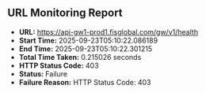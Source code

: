 ## URL Monitoring Report

- **URL:** https://api-gw1-prod1.fisglobal.com/gw/v1/health
- **Start Time:** 2025-09-23T05:10:22.086189
- **End Time:** 2025-09-23T05:10:22.301215
- **Total Time Taken:** 0.215026 seconds
- **HTTP Status Code:** 403
- **Status:** Failure
- **Failure Reason:** HTTP Status Code: 403
